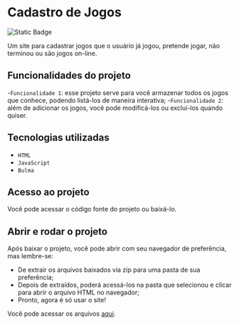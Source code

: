 # Cadastro de Jogos

![Static Badge](https://img.shields.io/badge/Status-Pronto-green)

Um site para cadastrar jogos que o usuário já jogou, pretende jogar, não terminou ou são jogos on-line.

## Funcionalidades do projeto

-`Funcionalidade 1`: esse projeto serve para você armazenar todos os jogos que conhece, podendo listá-los de maneira interativa; -`Funcionalidade 2`: além de adicionar os jogos, você pode modificá-los ou excluí-los quando quiser.

## Tecnologias utilizadas

- `HTML`
- `JavaScript`
- `Bulma`

## Acesso ao projeto

Você pode acessar o código fonte do projeto ou baixá-lo.

## Abrir e rodar o projeto

Após baixar o projeto, você pode abrir com seu navegador de preferência, mas lembre-se:

- De extrair os arquivos baixados via zip para uma pasta de sua preferência;
- Depois de extraídos, poderá acessá-los na pasta que selecionou e clicar para abrir o arquivo HTML no navegador;
- Pronto, agora é só usar o site!

Você pode acessar os arquivos [aqui]().
